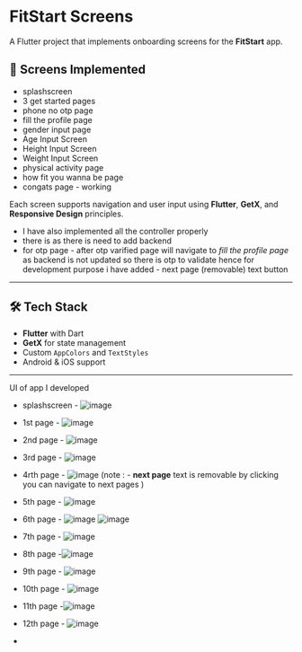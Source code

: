 # FitStart Screens

A Flutter project that implements onboarding screens for the **FitStart** app. 

## 📱 Screens Implemented
- splashscreen
- 3 get started pages
- phone no otp page
- fill the profile page
- gender input page
-  Age Input Screen
- Height Input Screen  
- Weight Input Screen  
- physical activity page
- how fit you wanna be page
- congats page - working 

Each screen supports navigation and user input using **Flutter**, **GetX**, and **Responsive Design** principles.
- I have also implemented all the controller properly
- there is as there is need to add backend
- for otp page - after otp varified page will navigate to *fill the profile page* as backend is not updated so there is otp to validate hence for development purpose i have added - next page (removable) text button 


---

## 🛠️ Tech Stack

- **Flutter** with Dart
- **GetX** for state management
- Custom `AppColors` and `TextStyles`
- Android & iOS support

---
 UI of app I developed 
 - splashscreen - ![image](https://github.com/user-attachments/assets/05217909-4584-4738-9d9f-022535af23f7)
 -  1st page - ![image](https://github.com/user-attachments/assets/0fcbe891-6b5d-4794-b587-012ff9b2f170)
 -  2nd page - ![image](https://github.com/user-attachments/assets/381aa3ad-9558-4260-98cc-31a05fb8afd8)
 -  3rd page - ![image](https://github.com/user-attachments/assets/9b327017-2778-490e-80cf-9203cf43bd03)
 -  4rth page - ![image](https://github.com/user-attachments/assets/041d94d7-75f2-4ad7-b874-a8e9f4ffa8e7)
(note : - **next page** text is removable by clicking you can navigate to next pages )
- 5th page - ![image](https://github.com/user-attachments/assets/6bd911dc-fd6d-43dd-834b-60e68ccd445e)

- 6th page - ![image](https://github.com/user-attachments/assets/3a11f292-1b45-4b6d-a09c-00141e744390) ![image](https://github.com/user-attachments/assets/15127529-62c3-481b-bd9c-199c4e78af19)


- 7th page - ![image](https://github.com/user-attachments/assets/9f3e4311-6dd9-4ad7-ab7e-490ea5161d3a)

- 8th page -![image](https://github.com/user-attachments/assets/d5f81f20-54f5-4b80-afee-999a63526141)

- 9th page - ![image](https://github.com/user-attachments/assets/59b9e0b5-795a-431e-9f81-ee720192ba2f)

- 10th page - ![image](https://github.com/user-attachments/assets/ac02ab26-9dd8-4ee2-b9a4-af9ca7f72551)

- 11th page -![image](https://github.com/user-attachments/assets/7b321917-c7ae-4b43-9b27-400a20709ad6)

- 12th page - ![image](https://github.com/user-attachments/assets/780c0d08-2e12-4a65-8930-8e977769ee72)


  









 -  




